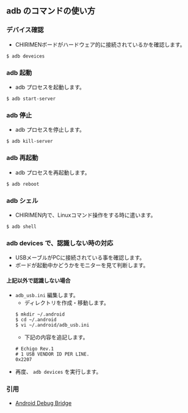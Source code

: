 ## adb のコマンドの使い方
### デバイス確認
- CHIRIMENボードがハードウェア的に接続されているかを確認します。
```
$ adb deveices
```

### adb 起動
- adb プロセスを起動します。
```
$ adb start-server
```

### adb 停止
- adb プロセスを停止します。
```
$ adb kill-server
```

### adb 再起動
- adb プロセスを再起動します。
```
$ adb reboot
```

### adb シェル
- CHIRIMEN内で、Linuxコマンド操作をする時に遣います。
```
$ adb shell
```

### adb devices で、認識しない時の対応
- USBメーブルがPCに接続されている事を確認します。
- ボードが起動中かどうかをモニターを見て判断します。

#### 上記以外で認識しない場合
- `adb_usb.ini` 編集します。
  - ディレクトリを作成・移動します。
  ```
  $ mkdir ~/.android
  $ cd ~/.android
  $ vi ~/.android/adb_usb.ini
  ```
  - 下記の内容を追記します。
  ~~~~
  # Echigo Rev.1
  # 1 USB VENDOR ID PER LINE.
  0x2207
  ~~~~
- 再度、 `adb devices` を実行します。

### 引用
- [Android Debug Bridge](https://developer.android.com/studio/command-line/adb.html)
